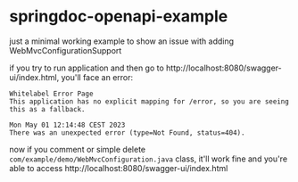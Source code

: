 # springdoc-openapi-example

just a minimal working example to show an issue with adding WebMvcConfigurationSupport

if you try to run application and then go to http://localhost:8080/swagger-ui/index.html, you'll face an error:

```
Whitelabel Error Page
This application has no explicit mapping for /error, so you are seeing this as a fallback.

Mon May 01 12:14:48 CEST 2023
There was an unexpected error (type=Not Found, status=404).
```

now if you comment or simple delete `com/example/demo/WebMvcConfiguration.java` class, it'll work fine and you're able
to access http://localhost:8080/swagger-ui/index.html